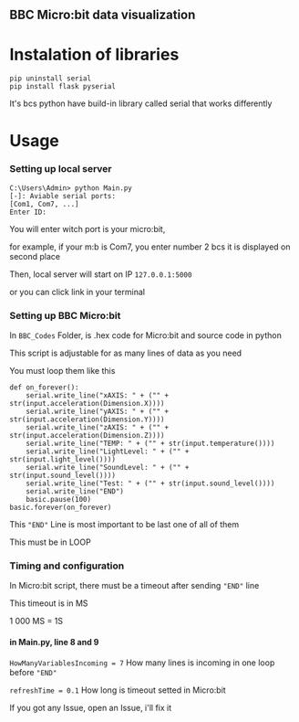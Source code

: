 ## BBC Micro:bit data visualization
# Instalation of libraries

```
pip uninstall serial
pip install flask pyserial
```
It's bcs python have build-in library
called serial that works differently


# Usage

### Setting up local server

```
C:\Users\Admin> python Main.py
[-]: Aviable serial ports:
[Com1, Com7, ...]
Enter ID:
```

You will enter witch port is your micro:bit,

for example, if your m:b is Com7, you enter number 2 bcs it is displayed on second place

Then, local server will start on IP `127.0.0.1:5000`

or you can click link in your terminal

### Setting up BBC Micro:bit
In `BBC_Codes` Folder, is .hex code for Micro:bit and source code in python

This script is adjustable for as many lines of data as you need

You must loop them like this

```
def on_forever():
    serial.write_line("xAXIS: " + ("" + str(input.acceleration(Dimension.X))))
    serial.write_line("yAXIS: " + ("" + str(input.acceleration(Dimension.Y))))
    serial.write_line("zAXIS: " + ("" + str(input.acceleration(Dimension.Z))))
    serial.write_line("TEMP: " + ("" + str(input.temperature())))
    serial.write_line("LightLevel: " + ("" + str(input.light_level())))
    serial.write_line("SoundLevel: " + ("" + str(input.sound_level())))
    serial.write_line("Test: " + ("" + str(input.sound_level())))
    serial.write_line("END")
    basic.pause(100)
basic.forever(on_forever)
```

This `"END"` Line is most important to be last one of all of them

This must be in LOOP

### Timing and configuration
In Micro:bit script, there must be a timeout after sending `"END"` line

This timeout is in MS

1 000 MS = 1S

#### in Main.py, line 8 and 9
`HowManyVariablesIncoming = 7` How many lines is incoming in one loop before `"END"`

`refreshTime = 0.1` How long is timeout setted in Micro:bit

If you got any Issue, open an Issue, i'll fix it

